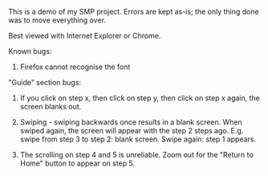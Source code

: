This is a demo of my SMP project. Errors are kept as-is; the only thing done was to move everything over.

Best viewed with Internet Explorer or Chrome.

Known bugs:

1. Firefox cannot recognise the font

"Guide" section bugs:

1. If you click on step x, then click on step y, then click on step x again, the screen blanks out.

2. Swiping - swiping backwards once results in a blank screen. When swiped again, the screen will appear with the step 2 steps ago. E.g. swipe from step 3 to step 2: blank screen. Swipe again: step 1 appears.

3. The scrolling on step 4 and 5 is unreliable. Zoom out for the "Return to Home" button to appear on step 5.

